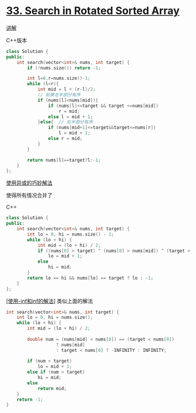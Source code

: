 # [33. Search in Rotated Sorted Array](https://leetcode-cn.com/problems/search-in-rotated-sorted-array/)

[讲解](https://leetcode-cn.com/problems/search-in-rotated-sorted-array/solution/er-fen-fa-python-dai-ma-java-dai-ma-by-liweiwei141/)

C++版本

```c++
class Solution {
public:
    int search(vector<int>& nums, int target) {
        if (!nums.size()) return -1;

        int l=0,r=nums.size()-1;
        while (l<r){
            int mid = l + (r-l)/2;
            // 如果左半部分有序
            if (nums[l]<nums[mid]){
                if (nums[l]<=target && target <=nums[mid])
                    r = mid;
                else l = mid + 1;
            }else{  // 右半部分有序
                if (nums[mid+1]<=target&&target<=nums[r])
                    l = mid + 1;
                else r = mid;
            }
        }

        return nums[l]==target?l:-1;
    }
};
```

[使用异或的巧妙解法](https://leetcode-cn.com/problems/search-in-rotated-sorted-array/solution/ji-jian-solution-by-lukelee/)

使得所有情况合并了

C++

```c++
class Solution {
public:
    int search(vector<int>& nums, int target) {
        int lo = 0, hi = nums.size() - 1;
        while (lo < hi) {
            int mid = (lo + hi) / 2;
            if ((nums[0] > target) ^ (nums[0] > nums[mid]) ^ (target > nums[mid]))
                lo = mid + 1;
            else
                hi = mid;
        }
        return lo == hi && nums[lo] == target ? lo : -1;
    }
};
```

[[使用-inf和inf的解法]](https://leetcode.com/problems/search-in-rotated-sorted-array/discuss/14435/Clever-idea-making-it-simple) 类似上面的解法

```c++
int search(vector<int>& nums, int target) {
    int lo = 0, hi = nums.size();
    while (lo < hi) {
        int mid = (lo + hi) / 2;
        
        double num = (nums[mid] < nums[0]) == (target < nums[0])
                   ? nums[mid]
                   : target < nums[0] ? -INFINITY : INFINITY;
                   
        if (num < target)
            lo = mid + 1;
        else if (num > target)
            hi = mid;
        else
            return mid;
    }
    return -1;
}
```

